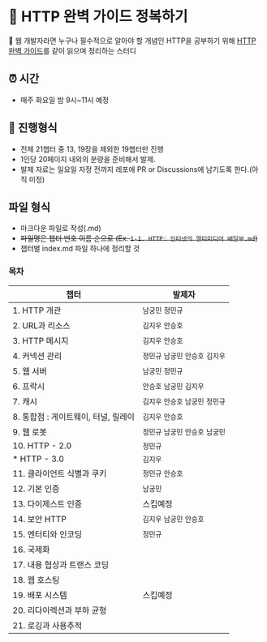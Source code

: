 # 📝 HTTP 완벽 가이드 정복하기
 📖 웹 개발자라면 누구나 필수적으로 알아야 할 개념인 HTTP을 공부하기 위해 [HTTP 완벽 가이드](https://search.shopping.naver.com/book/catalog/32461143685?cat_id=50010766&frm=PBOKPRO&query=http+%EC%99%84%EB%B2%BD+%EA%B0%80%EC%9D%B4%EB%93%9C&NaPm=ct%3Dl8n64els%7Cci%3D046829631ce99822dfb63daba84ffd98c92ed490%7Ctr%3Dboknx%7Csn%3D95694%7Chk%3Dfde5b3095e5509ccfb4d978873e21a34f0f9d2e8)를 같이 읽으며 정리하는 스터디

## ⏰ 시간

- 매주 화요일 밤 9시~11시 예정

## 📝 진행형식

- 전체 21챕터 중 13, 19장을 제외한 19챕터만 진행
- 1인당 20페이지 내외의 분량을 준비해서 발제.
- 발제 자료는 일요일 자정 전까지 레포에 PR or Discussions에 남기도록 한다.(아직 미정)

## 파일 형식
- 마크다운 파일로 작성(.md)
- ~~파일명은 챕터 번호 이름 순으로 (Ex. `1-1. HTTP: 인터넷의 멀티미디어 배달부.md`)~~
- 챕터별 index.md 파일 하나에 정리할 것



### 목차
|챕터|발제자|
|---|---|
|1. HTTP 개관|`남궁민` `정민규`|
|2. URL과 리소스|`김지우` `안승호`|
|3. HTTP 메시지|`김지우` `안승호`|
|4. 커넥션 관리|`정민규` `남궁민` `안승호` `김지우`|
|5. 웹 서버|`남궁민` `정민규`|
|6. 프락시|`안승호` `남궁민` `김지우`|
|7. 캐시|`김지우` `안승호` `남궁민` `정민규`|
|8. 통합점 : 게이트웨이, 터널, 릴레이|`김지우` `안승호`|
|9. 웹 로봇|`정민규` `남궁민` `안승호` `남궁민`|
|10. HTTP - 2.0|`정민규`|
|* HTTP - 3.0|`김지우`|
|11. 클라이언트 식별과 쿠키|`정민규` `안승호`|
|12. 기본 인증|`남궁민`|
|13. 다이제스트 인증|스킵예정|
|14. 보안 HTTP|`김지우` `남궁민` `안승호`|
|15. 엔터티와 인코딩|`정민규`|
|16. 국제화||
|17. 내용 협상과 트랜스 코딩||
|18. 웹 호스팅||
|19. 배포 시스템|스킵예정|
|20. 리다이렉션과 부하 균형||
|21. 로깅과 사용추적||
